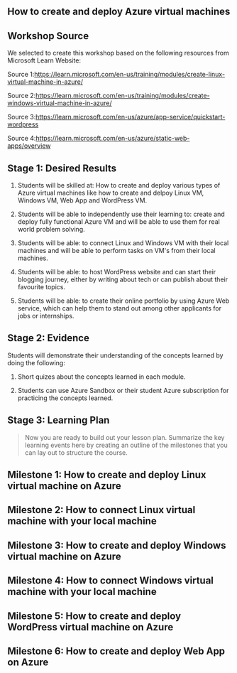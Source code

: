 


## How to create and deploy Azure virtual machines

## Workshop Source 

We selected to create this workshop based on the following resources from Microsoft Learn Website:

Source 1:https://learn.microsoft.com/en-us/training/modules/create-linux-virtual-machine-in-azure/

Source 2:https://learn.microsoft.com/en-us/training/modules/create-windows-virtual-machine-in-azure/

Source 3:https://learn.microsoft.com/en-us/azure/app-service/quickstart-wordpress

Source 4:https://learn.microsoft.com/en-us/azure/static-web-apps/overview

## Stage 1: Desired Results 

1. Students will be skilled at: How to create and deploy various types of Azure virtual machines like how to create and delpoy Linux VM, Windows VM, Web App and WordPress VM.

2. Students will be able to independently use their learning to: create and deploy fully functional Azure VM and will be able to use them for real world problem solving.

3. Students will be able: to connect Linux and Windows VM with their local machines and will be able to perform tasks on VM's from their local machines.

4. Students will be able: to host WordPress website and can start their blogging journey, either by writing about tech or can publish about their favourite topics.

5. Students will be able: to create their online portfolio by using Azure Web service, which can help them to stand out among other applicants for jobs or internships.

## Stage 2: Evidence

 Students will demonstrate their understanding of the concepts learned by doing the following:
 
1. Short quizes about the concepts learned in each module.

2. Students can use Azure Sandbox or their student Azure subscription for practicing the concepts learned.

## Stage 3: Learning Plan

> Now you are ready to build out your lesson plan. Summarize the key learning events here by creating an outline of the milestones that you can lay out to structure the course.

## Milestone 1: How to create and deploy Linux virtual machine on Azure

## Milestone 2: How to connect Linux virtual machine with your local machine

## Milestone 3: How to create and deploy Windows virtual machine on Azure

## Milestone 4: How to connect Windows virtual machine with your local machine

## Milestone 5: How to create and deploy WordPress virtual machine on Azure

## Milestone 6: How to create and deploy Web App on Azure
